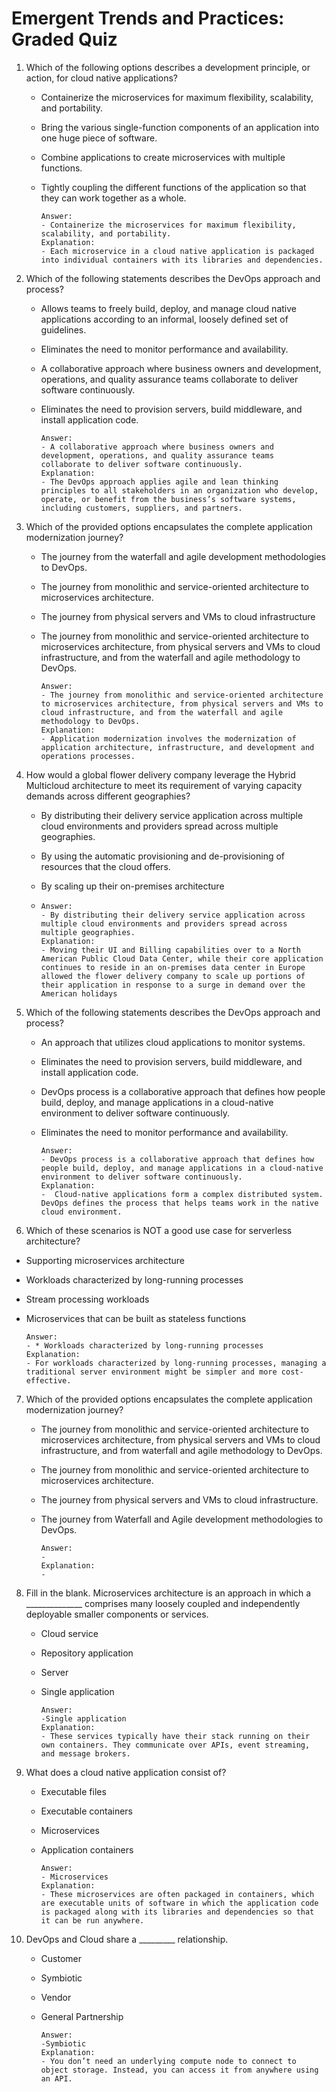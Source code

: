 # Emergent Trends and Practices: Graded Quiz

1. Which of the following options describes a development principle, or action, for cloud native applications?
   
   - Containerize the microservices for maximum flexibility, scalability, and portability.
   
   - Bring the various single-function components of an application into one huge piece of software.
   
   - Combine applications to create microservices with multiple functions.
   
   - Tightly coupling the different functions of the application so that they can work together as a whole.
     
     ```
     Answer:
     - Containerize the microservices for maximum flexibility, scalability, and portability.
     Explanation:
     - Each microservice in a cloud native application is packaged into individual containers with its libraries and dependencies.
     ```

2. Which of the following statements describes the DevOps approach and process?
   
   - Allows teams to freely build, deploy, and manage cloud native applications according to an informal, loosely defined set of guidelines.
   
   - Eliminates the need to monitor performance and availability.
   
   - A collaborative approach where business owners and development, operations, and quality assurance teams collaborate to deliver software continuously.
   
   - Eliminates the need to provision servers, build middleware, and install application code.
     
     ```
     Answer:
     - A collaborative approach where business owners and development, operations, and quality assurance teams collaborate to deliver software continuously.
     Explanation:
     - The DevOps approach applies agile and lean thinking principles to all stakeholders in an organization who develop, operate, or benefit from the business’s software systems, including customers, suppliers, and partners.
     ```

3. Which of the provided options encapsulates the complete application modernization journey?
   
   - The journey from the waterfall and agile development methodologies to DevOps.
   
   - The journey from monolithic and service-oriented architecture to microservices architecture.
   
   - The journey from physical servers and VMs to cloud infrastructure
   
   - The journey from monolithic and service-oriented architecture to microservices architecture, from physical servers and VMs to cloud infrastructure, and from the waterfall and agile methodology to DevOps.
     
     ```
     Answer:
     - The journey from monolithic and service-oriented architecture to microservices architecture, from physical servers and VMs to cloud infrastructure, and from the waterfall and agile methodology to DevOps.
     Explanation:
     - Application modernization involves the modernization of application architecture, infrastructure, and development and operations processes.
     ```

4. How would a global flower delivery company leverage the Hybrid Multicloud architecture to meet its requirement of varying capacity demands across different geographies?
   
   - By distributing their delivery service application across multiple cloud environments and providers spread across multiple geographies.
   
   - By using the automatic provisioning and de-provisioning of resources that the cloud offers.
   
   - By scaling up their on-premises architecture  
   
   - ```
     Answer:
     - By distributing their delivery service application across multiple cloud environments and providers spread across multiple geographies.
     Explanation:
     - Moving their UI and Billing capabilities over to a North American Public Cloud Data Center, while their core application continues to reside in an on-premises data center in Europe allowed the flower delivery company to scale up portions of their application in response to a surge in demand over the American holidays
     ```

5. Which of the following statements describes the DevOps approach and process?
   
   - An approach that utilizes cloud applications to monitor systems.
   
   - Eliminates the need to provision servers, build middleware, and install application code.
   
   - DevOps process is a collaborative approach that defines how people build, deploy, and manage applications in a cloud-native environment to deliver software continuously.
   
   - Eliminates the need to monitor performance and availability.
     
     ```
     Answer:
     - DevOps process is a collaborative approach that defines how people build, deploy, and manage applications in a cloud-native environment to deliver software continuously.
     Explanation:
     -  Cloud-native applications form a complex distributed system. DevOps defines the process that helps teams work in the native cloud environment.
     ```

6. Which of these scenarios is NOT a good use case for serverless architecture?
- Supporting microservices architecture

- Workloads characterized by long-running processes

- Stream processing workloads

- Microservices that can be built as stateless functions
  
  ```
  Answer:
  - * Workloads characterized by long-running processes
  Explanation:
  - For workloads characterized by long-running processes, managing a traditional server environment might be simpler and more cost-effective.
  ```
7. Which of the provided options encapsulates the complete application modernization journey?
   
   - The journey from monolithic and service-oriented architecture to microservices architecture, from physical servers and VMs to cloud infrastructure, and from waterfall and agile methodology to DevOps.
   
   - The journey from monolithic and service-oriented architecture to microservices architecture.
   
   - The journey from physical servers and VMs to cloud infrastructure.
   
   - The journey from Waterfall and Agile development methodologies to DevOps.
     
     ```
     Answer:
     -
     Explanation:
     - 
     ```

8. Fill in the blank. Microservices architecture is an approach in which a ______________ comprises many loosely coupled and independently deployable smaller components or services.
   
   - Cloud service
   
   - Repository application
   
   - Server
   
   - Single application
     
     ```
     Answer:
     -Single application
     Explanation:
     - These services typically have their stack running on their own containers. They communicate over APIs, event streaming, and message brokers.
     ```

9. What does a cloud native application consist of?
   
   - Executable files
   
   - Executable containers
   
   - Microservices
   
   - Application containers
     
     ```
     Answer:
     - Microservices
     Explanation:
     - These microservices are often packaged in containers, which are executable units of software in which the application code is packaged along with its libraries and dependencies so that it can be run anywhere.
     ```

10. DevOps and Cloud share a _________ relationship.
    
    - Customer
    
    - Symbiotic
    
    - Vendor
    
    - General Partnership

      ```
      Answer:
      -Symbiotic
      Explanation:
      - You don’t need an underlying compute node to connect to object storage. Instead, you can access it from anywhere using an API. 
      ```
